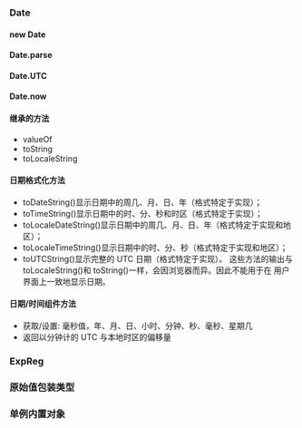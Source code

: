 ### Date
#### new Date
#### Date.parse
#### Date.UTC
#### Date.now
#### 继承的方法
- valueOf
- toString
- toLocaleString
#### 日期格式化方法
- toDateString()显示日期中的周几、月、日、年（格式特定于实现）；
- toTimeString()显示日期中的时、分、秒和时区（格式特定于实现）；
- toLocaleDateString()显示日期中的周几、月、日、年（格式特定于实现和地区）；
- toLocaleTimeString()显示日期中的时、分、秒（格式特定于实现和地区）；
- toUTCString()显示完整的 UTC 日期（格式特定于实现）。
这些方法的输出与 toLocaleString()和 toString()一样，会因浏览器而异。因此不能用于在
用户界面上一致地显示日期。
#### 日期/时间组件方法
- 获取/设置: 毫秒值，年、月、日、小时、分钟、秒、毫秒、星期几
- 返回以分钟计的 UTC 与本地时区的偏移量
### ExpReg
### 原始值包装类型
### 单例内置对象